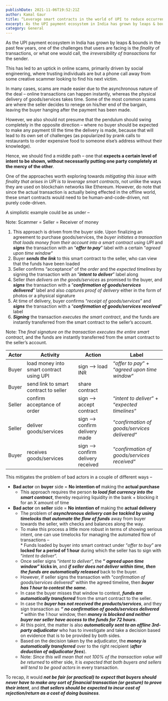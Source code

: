 ```yaml
---
publishDate: 2021-11-06T19:52:21Z
author: Kamal Gaur
title: “Leverage smart contracts in the world of UPI to reduce occurrence of scams” 
excerpt: As the UPI payment ecosystem in India has grown by leaps & bounds in the past few years, one of the challenges that users are… 
category: General
---
```


As the UPI payment ecosystem in India has grown by leaps & bounds in the past few years, one of the challenges that users are facing is the _finality_ of transactions, or what one would call, the _irreversibility of transactions_ for the sender.

This has led to an uptick in online scams, primarily driven by social engineering, where trusting individuals are but a phone call away from some creative scammer looking to find his next victim.

In many cases, scams are made easier due to the asynchronous nature of the deal – online transactions can happen instantly, whereas the physical delivery of goods/services takes time. Some of the most common scams are where the seller decides to renege on his/her end of the bargain, leaving the buyer hanging after the payment has been made.

However, we also should not presume that the pendulum should swing completely in the opposite direction – where no buyer should be expected to make any payment till the time the delivery is made, because that will lead to its own set of challenges (as popularized by prank calls to restaurants to order expensive food to someone else’s address without their knowledge).

Hence, we should find a middle path – one that **expects a certain level of intent to be shown, without necessarily putting one party completely at the mercy of the other**.

One of the approaches worth exploring towards _mitigating this issue with finality that arises in UPI is to leverage smart contracts_, not unlike the ways they are used on blockchain networks like Ethereum. However, do note that since the actual transaction is actually being effected in the offline world, these smart contracts would need to be human-and-code-driven, not purely code-driven.

A simplistic example could be as under –

Note: Scammer = Seller = Receiver of money

1. This approach is driven from the buyer side. Upon finalizing an agreement to purchase goods/services, the _buyer initiates a transaction that loads money from their account into a smart contract using UPI_ and **_signs_** the transaction with an “**_offer to pay_**” label with a certain “_agreed upon time window_“
2. Buyer **_sends the link_** to this smart contract to the seller, who can view that the funds have been loaded
3. Seller confirms “acceptance” of the _order_ and the _expected timelines_ by signing the transaction with an “**_intent to deliver_**” label along
4. Seller _then delivers on the goods/services_ as promised to the buyer, and **_signs_** the transaction with a “**_confirmation of goods/services delivered_**” label and also _captures proof of delivery_ either in the form of photos or a physical signature
5. At time of delivery, buyer confirms “_receipt of goods/services_” and **_signs_** the transaction with a “**_confirmation of goods/services received_**” label
6. **_Signing_** the transaction _executes the smart contract_, and the funds are instantly transferred from the smart contract to the seller’s account.

Note: The _final signature on the transaction executes the entire smart contract_, and the funds are instantly transferred from the smart contract to the seller’s account.

| **Actor** | **Activity**                             | **Action**                        | **Label**                                      |
| --------- | ---------------------------------------- | --------------------------------- | ---------------------------------------------- |
| Buyer     | load money into smart contract using UPI | sign –> load INR                  | “_offer to pay_” + “_agreed upon time window_“ |
| Buyer     | send link to smart contract to seller    | share contract                    |                                                |
| Seller    | confirm acceptance of order              | sign –> accept contract           | “_intent to deliver_” + “_expected timelines_“ |
| Seller    | deliver goods/services                   | sign –> confirm delivery made     | “_confirmation of goods/services delivered_“   |
| Buyer     | receives goods/services                  | sign –> confirm delivery received | “_confirmation of goods/services received_“    |

This mitigates the problem of bad actors in a couple of different ways –

* **Bad actor** on **buyer** side = **No intention of** making the **actual purchase**  
   * This approach requires the person _**to load fiat currency into the smart contract**_, thereby requiring liquidity in the bank + blocking it for an X amount of time
* **Bad actor** on **seller** side = **No intention of** making the **actual delivery**  
   * The problem of **_asynchronous delivery can be tackled by using timelocks that automate the flow of funds_** away from buyer towards the seller, with checks and balances along the way.  
   * To make this process a little more robust in terms of showing serious intent, one can use timelocks for managing the automated flow of transactions –  
         * Funds loaded by buyer into smart contract under “_offer to buy_” are **locked for a period of 1 hour** during which the seller has to sign with “_intent to deliver_“.  
   * Once seller signs “_intent to deliver_“, the **“** _**agreed upon time window**_**” kicks in**, and _**if seller does not deliver within time, then the funds are automatically released**_ back to the buyer.  
   * However, if seller signs the transaction with “_confirmation of goods/services delivered_” within the agreed timeline, then **_buyer has 1 hour to contest the same._**  
   * In case the buyer misses that window to contest, _**funds are automatically transferred**_ from the smart contract to the seller.  
   * In case the **_buyer has not received the products/services_**, and they sign transaction as _**“**_ **_no confirmation of goods/services delivered_** _**“**_ within the 1 hour window, then **_money is blocked and neither buyer nor seller have access to the funds for 72 hours_**.  
   * At this point, the matter is also **_automatically sent to an offline 3rd-party adjudicator_** who has to investigate and take a decision based on evidence that is to be provided by both sides.  
   * Based on the decision taken by the adjudicator, the **_money is automatically transferred_** over to the right recipient (**_after deduction of adjudicator fees_**).  
   * Note: _Since this will mean that not 100% of the transaction value will be returned_ to either side, it is _expected that both buyers and sellers will tend to be good actors_ in every transaction.

To recap, it would **_not be fair (or practical) to_** _**expect that buyers should never have to make any sort of financial transaction (or gesture) to prove their intent**_, and **_that sellers should be expected to incur cost of rejection/return as a cost of doing business_**.
